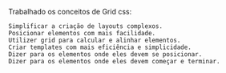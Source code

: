 Trabalhado os conceitos de Grid css:




    Simplificar a criação de layouts complexos.
    Posicionar elementos com mais facilidade.
    Utilizer grid para calcular e alinhar elementos.
    Criar templates com mais eficiência e simplicidade.
    Dizer para os elementos onde eles devem se posicionar.
    Dizer para os elementos onde eles devem começar e terminar.

